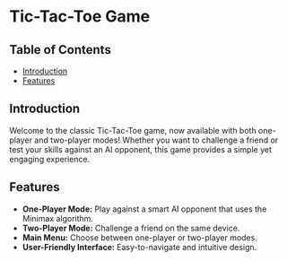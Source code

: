 # Tic-Tac-Toe Game


## Table of Contents

- [Introduction](#introduction)
- [Features](#features)

## Introduction

Welcome to the classic Tic-Tac-Toe game, now available with both one-player and two-player modes! Whether you want to challenge a friend or test your skills against an AI opponent, this game provides a simple yet engaging experience.

## Features

- **One-Player Mode:** Play against a smart AI opponent that uses the Minimax algorithm.
- **Two-Player Mode:** Challenge a friend on the same device.
- **Main Menu:** Choose between one-player or two-player modes.
- **User-Friendly Interface:** Easy-to-navigate and intuitive design.





